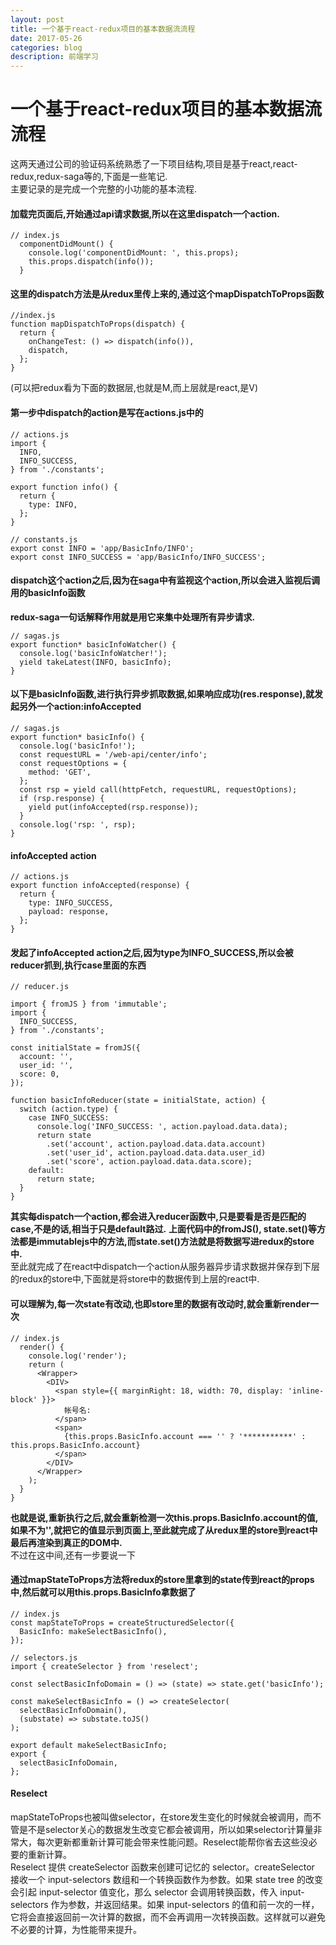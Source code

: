 ```yaml
---
layout: post
title: 一个基于react-redux项目的基本数据流流程
date: 2017-05-26
categories: blog
description: 前端学习
---
```


# 一个基于react-redux项目的基本数据流流程       
这两天通过公司的验证码系统熟悉了一下项目结构,项目是基于react,react-redux,redux-saga等的,下面是一些笔记.       
主要记录的是完成一个完整的小功能的基本流程.       

#### 加载完页面后,开始通过api请求数据,所以在这里dispatch一个action.       

```
// index.js
  componentDidMount() {
    console.log('componentDidMount: ', this.props);
    this.props.dispatch(info());
  }
```

#### 这里的dispatch方法是从redux里传上来的,通过这个mapDispatchToProps函数       

```
//index.js
function mapDispatchToProps(dispatch) {
  return {
    onChangeTest: () => dispatch(info()),
    dispatch,
  };
}
```
(可以把redux看为下面的数据层,也就是M,而上层就是react,是V)       

#### 第一步中dispatch的action是写在actions.js中的       

```
// actions.js
import {
  INFO,
  INFO_SUCCESS,
} from './constants';

export function info() {
  return {
    type: INFO,
  };
}

// constants.js
export const INFO = 'app/BasicInfo/INFO';
export const INFO_SUCCESS = 'app/BasicInfo/INFO_SUCCESS';
```

#### dispatch这个action之后,因为在saga中有监视这个action,所以会进入监视后调用的basicInfo函数       
**redux-saga一句话解释作用就是用它来集中处理所有异步请求.**       

```
// sagas.js
export function* basicInfoWatcher() {
  console.log('basicInfoWatcher!');
  yield takeLatest(INFO, basicInfo);
}
```

#### 以下是basicInfo函数,进行执行异步抓取数据,如果响应成功(res.response),就发起另外一个action:infoAccepted       

```
// sagas.js
export function* basicInfo() {
  console.log('basicInfo!');
  const requestURL = '/web-api/center/info';
  const requestOptions = {
    method: 'GET',
  };
  const rsp = yield call(httpFetch, requestURL, requestOptions);
  if (rsp.response) {
    yield put(infoAccepted(rsp.response));
  }
  console.log('rsp: ', rsp);
}
```

#### infoAccepted action       

```
// actions.js
export function infoAccepted(response) {
  return {
    type: INFO_SUCCESS,
    payload: response,
  };
}
```

#### 发起了infoAccepted action之后,因为type为INFO_SUCCESS,所以会被reducer抓到,执行case里面的东西       

```
// reducer.js

import { fromJS } from 'immutable';
import {
  INFO_SUCCESS,
} from './constants';

const initialState = fromJS({
  account: '',
  user_id: '',
  score: 0,
});

function basicInfoReducer(state = initialState, action) {
  switch (action.type) {
    case INFO_SUCCESS:
      console.log('INFO_SUCCESS: ', action.payload.data.data);
      return state
        .set('account', action.payload.data.data.account)
        .set('user_id', action.payload.data.data.user_id)
        .set('score', action.payload.data.data.score);
    default:
      return state;
  }
}
```
**其实每dispatch一个action,都会进入reducer函数中,只是要看是否是匹配的case,不是的话,相当于只是default路过.**
**上面代码中的fromJS(), state.set()等方法都是immutablejs中的方法,而state.set()方法就是将数据写进redux的store中.**       
至此就完成了在react中dispatch一个action从服务器异步请求数据并保存到下层的redux的store中,下面就是将store中的数据传到上层的react中.       

#### 可以理解为,每一次state有改动,也即store里的数据有改动时,就会重新render一次       

```
// index.js
  render() {
    console.log('render');
    return (
      <Wrapper>
        <DIV>
          <span style={{ marginRight: 18, width: 70, display: 'inline-block' }}>
            帐号名:
          </span>
          <span>
            {this.props.BasicInfo.account === '' ? '***********' : this.props.BasicInfo.account}
          </span>
        </DIV>
      </Wrapper>
    );
  }
}
```
**也就是说,重新执行之后,就会重新检测一次this.props.BasicInfo.account的值,如果不为'',就把它的值显示到页面上,至此就完成了从redux里的store到react中最后再渲染到真正的DOM中.**       
不过在这中间,还有一步要说一下       

#### 通过mapStateToProps方法将redux的store里拿到的state传到react的props中,然后就可以用this.props.BasicInfo拿数据了       

```
// index.js
const mapStateToProps = createStructuredSelector({
  BasicInfo: makeSelectBasicInfo(),
});

// selectors.js
import { createSelector } from 'reselect';

const selectBasicInfoDomain = () => (state) => state.get('basicInfo');

const makeSelectBasicInfo = () => createSelector(
  selectBasicInfoDomain(),
  (substate) => substate.toJS()
);

export default makeSelectBasicInfo;
export {
  selectBasicInfoDomain,
};
```

#### Reselect       
mapStateToProps也被叫做selector，在store发生变化的时候就会被调用，而不管是不是selector关心的数据发生改变它都会被调用，所以如果selector计算量非常大，每次更新都重新计算可能会带来性能问题。Reselect能帮你省去这些没必要的重新计算。       
Reselect 提供 createSelector 函数来创建可记忆的 selector。createSelector 接收一个 input-selectors 数组和一个转换函数作为参数。如果 state tree 的改变会引起 input-selector 值变化，那么 selector 会调用转换函数，传入 input-selectors 作为参数，并返回结果。如果 input-selectors 的值和前一次的一样，它将会直接返回前一次计算的数据，而不会再调用一次转换函数。这样就可以避免不必要的计算，为性能带来提升。       
